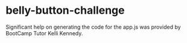 # belly-button-challenge

Significant help on generating the code for the app.js was provided by BootCamp Tutor Kelli Kennedy.